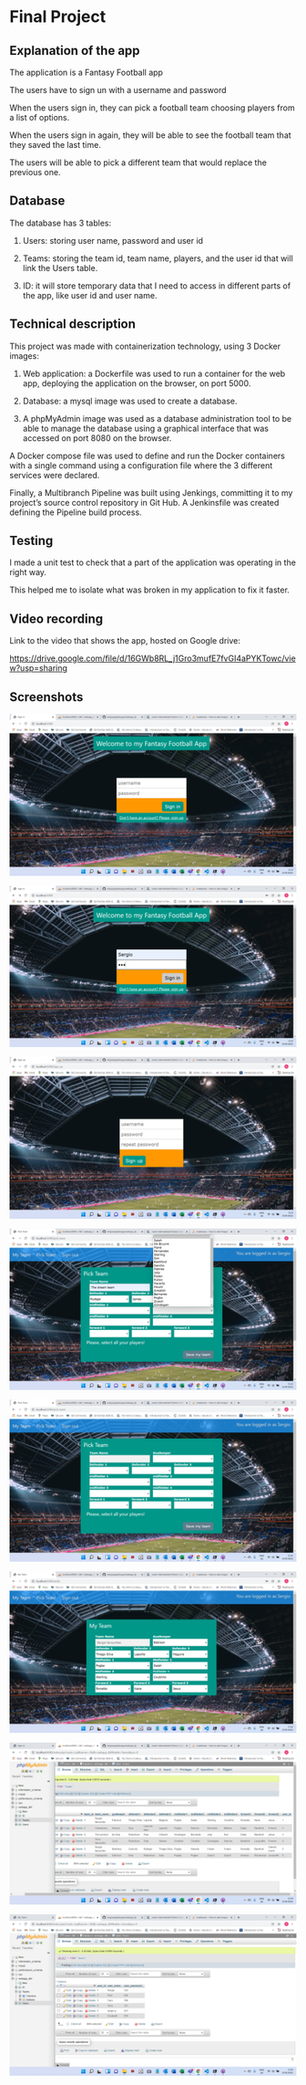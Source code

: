 # Final Project

## Explanation of the app

The application is a Fantasy Football app 

The users have to sign un with a username and password

When the users sign in, they can pick a football team 
choosing players from a list of options.

When the users sign in again, they will be able to see the 
football team that they saved the last time.

The users will be able to pick a different team that would replace
the previous one.

## Database

The database has 3 tables:

1. Users: storing user name, password and user id

2. Teams: storing the team id, team name, players, and 
the user id that will link the Users table.

3. ID: it will store temporary data that I need to access in different parts
of the app, like user id and user name.

## Technical description

This project was made with containerization technology, using 3 Docker images:

1. Web application: a Dockerfile was used to run a container for the web app, 
deploying the application on the browser, on port 5000.

2. Database: a mysql image was used to create a database.

3. A phpMyAdmin image was used as a database administration tool to be able to manage 
the database using a graphical interface that was accessed on port 8080 on the browser.

A Docker compose file was used to define and run the Docker containers with a single command 
using a configuration file where the 3 different services were declared.

Finally, a Multibranch Pipeline was built using Jenkings, committing it to my project’s 
source control repository in Git Hub. A Jenkinsfile was created defining the Pipeline build process.

## Testing

I made a unit test to check that a part of the application was operating in the right way. 

This helped me to isolate what was broken in my application to fix it faster.

## Video recording

Link to the video that shows the app, hosted on Google drive: 

https://drive.google.com/file/d/16GWb8RL_j1Gro3mufE7fvGI4aPYKTowc/view?usp=sharing

## Screenshots

![Screenshot](/web/webapp/static/images/welcome.png)

![Screenshot](/web/webapp/static/images/signin.png)

![Screenshot](/web/webapp/static/images/signup.png)

![Screenshot](/web/webapp/static/images/pickplayers.png)

![Screenshot](/web/webapp/static/images/pickteam.png)

![Screenshot](/web/webapp/static/images/myteam.png)

![Screenshot](/web/webapp/static/images/teamsdb.png)

![Screenshot](/web/webapp/static/images/usersdb.png)


